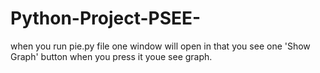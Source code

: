 # Python-Project-PSEE-
when you run pie.py file one window will open in that you see one 'Show Graph' button when you press it youe see graph.
